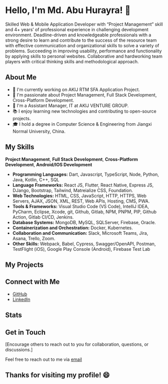 # Hello, I'm Md. Abu Hurayra! 👋

Skilled Web & Mobile Application Developer with “Project Management” skill and 4+ years’ of professional
experience in challenging development environment. Deadline-driven and knowledgeable professionals with
a strong desire to learn and contribute to the success of the resource team with effective communication and
organizational skills to solve a variety of problems. Succeeding in improving usability, performance and
functionality by applying skills to personal websites. Collaborative and hardworking team players with critical
thinking skills and methodological approach.

## About Me

- 🔭 I'm currently working on AKIJ RTM SFA Application Project.
- 🌱 I'm passionate about Project Management, Full Stack Development, Cross-Platform Development.
- 💼 I'm a Assistant Manager, IT at AKIJ VENTURE GROUP.
- 📚 I enjoy learning new technologies and contributing to open-source projects.
- 🎓 I hold a degree in Computer Science & Engineering from Jiangxi Normal University, China.

## My Skills

**Project Management**, **Full Stack Development**, **Cross-Platform Development**, **Android/IOS Development**

- **Programming Languages:** Dart, Javascript, TypeScript, Node, Python, Java, Kotlin, C++, SQL
- **Language Frameworks:** React JS, Flutter, React Native, Express JS, DJango, Bootstrap, Tailwind, Matreialize CSS, Foundation.
- **Web Technologies:** HTML, CSS, JavaScript, HTTP, HTTPS, Web Servers, AJAX, JSON, XML, REST, Web APIs, Hosting, CMS, PWA.
- **Tools & Frameworks:** Visual Studio Code (VS Code), IntelliJ IDEA, PyCharm, Eclipse, Xcode, git, Github, Gitlab, NPM, PNPM, PIP, Github Action, Gitlab CI/CD, Jenkins.
- **Database Systems:** MongoDB, MySQL, SQLServer, Firebase, Oracle.
- **Containerization and Orchestration:** Docker, Kubernetes.
- **Collaboration and Communication:** Slack, Microsoft Teams, Jira, Asana, Trello, Zoom.
- **Other Skills:** Webpack, Babel, Cypress, Swagger/OpenAPI, Postman, TestFlight (iOS), Google Play Console (Android), Firebase Test Lab

## My Projects

<!-- [Provide an overview of some of your notable projects. Include links to their GitHub repositories or live demos.]

- [Project Name](https://github.com/your-username/project-name): Brief project description.
- [Another Project](https://github.com/your-username/another-project): Brief project description. -->

## Connect with Me

<!-- [Include links to your social media profiles, personal website, or other ways for people to connect with you.] -->

- [GitHub](https://github.com/Hurayra610)
- [LinkedIn](https://www.linkedin.com/in/md-abu-hurayra-shrabon-64b47b1b3/)
  <!-- - [Twitter](https://twitter.com/your-handle) -->
  <!-- - [Website](https://www.yourwebsite.com) -->

## Stats

<!-- [You can include GitHub statistics using shields and badges to showcase your contributions.]

![GitHub Stats](https://github-readme-stats.vercel.app/api?username=your-username&show_icons=true)

![Top Languages](https://github-readme-stats.vercel.app/api/top-langs/?username=your-username) -->

## Get in Touch

[Encourage others to reach out to you for collaboration, questions, or discussions.]

Feel free to reach out to me via [email](mailto:contact.hurayra@gmail.com)

<!-- or [GitHub Issues](https://github.com/your-username/your-repo/issues). -->

## Thanks for visiting my profile! 😄

<!-- [Add any closing remarks or expressions of gratitude.] -->
